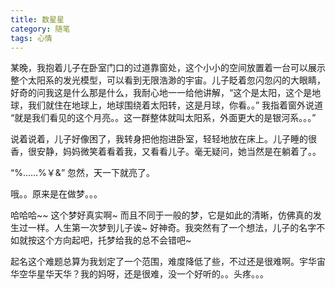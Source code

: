 ```yaml
---
title: 数星星
category: 随笔
tags: 心情
---
```


某晚，我抱着儿子在卧室门口的过道靠窗处，这个小小的空间放置着一台可以展示整个太阳系的发光模型，可以看到无限浩渺的宇宙。儿子眨着忽闪忽闪的大眼睛，好奇的问我这是什么那是什么，我耐心地一一给他讲解，“这个是太阳，这个是地球，我们就住在地球上，地球围绕着太阳转，这是月球，你看。。”<!--more--> 我指着窗外说道 “就是我们看见的这个月亮。。这一群整体就叫太阳系，外面更大的是银河系。。。”

说着说着，儿子好像困了，我转身把他抱进卧室，轻轻地放在床上。儿子睡的很香，很安静，妈妈微笑着看着我，又看看儿子。毫无疑问，她当然是在躺着了。。

“%……%￥&” 忽然，天一下就亮了。

哦。。原来是在做梦。。。

哈哈哈~~ 这个梦好真实啊~ 而且不同于一般的梦，它是如此的清晰，仿佛真的发生过一样。人生第一次梦到儿子诶~ 好神奇。我突然有了一个想法，儿子的名字不如就按这个方向起吧，托梦给我的总不会错吧~ 

起名这个难题总算为我划定了一个范围，难度降低了些，不过还是很难啊。宇华宙华空华星华天华？我的妈呀，还是很难，没一个好听的。。头疼。。。